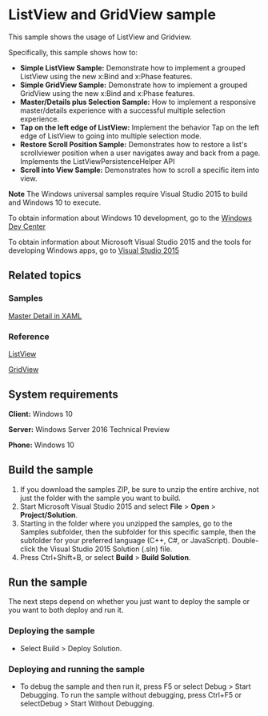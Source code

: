<!---
  category: ControlsLayoutAndText
  samplefwlink: http://go.microsoft.com/fwlink/p/?LinkId=619900
--->

# ListView and GridView sample

This sample shows the usage of ListView and Gridview. 

Specifically, this sample shows how to:

- **Simple ListView Sample:** Demonstrate how to implement a grouped ListView using the new x:Bind and x:Phase features.  
- **Simple GridView Sample:** Demonstrate how to implement a grouped GridView using the new x:Bind and x:Phase features.
- **Master/Details plus Selection Sample:** How to implement a responsive master/details experience with a successful multiple selection experience.
- **Tap on the left edge of ListView:** Implement the behavior Tap on the left edge of ListView to going into multiple selection mode. 
- **Restore Scroll Position Sample:** Demonstrates how to restore a list's scrollviewer position when a user navigates away and back from a page. Implements the ListViewPersistenceHelper API
- **Scroll into View Sample:** Demonstrates how to scroll a specific item into view.

**Note** The Windows universal samples require Visual Studio 2015 to build and Windows 10 to execute.
 
To obtain information about Windows 10 development, go to the [Windows Dev Center](http://go.microsoft.com/fwlink/?LinkID=532421)

To obtain information about Microsoft Visual Studio 2015 and the tools for developing Windows apps, go to [Visual Studio 2015](http://go.microsoft.com/fwlink/?LinkID=532422)

## Related topics

### Samples

[Master Detail in XAML](/Samples/XamlMasterDetail)

### Reference

<!-- Add links to related API -->

[ListView](https://msdn.microsoft.com/en-us/library/windows/apps/windows.ui.xaml.controls.listview.aspx)

[GridView](https://msdn.microsoft.com/en-us/library/windows/apps/windows.ui.xaml.controls.gridview.aspx)

## System requirements

**Client:** Windows 10

**Server:** Windows Server 2016 Technical Preview

**Phone:**  Windows 10

## Build the sample

1. If you download the samples ZIP, be sure to unzip the entire archive, not just the folder with the sample you want to build. 
2. Start Microsoft Visual Studio 2015 and select **File** \> **Open** \> **Project/Solution**.
3. Starting in the folder where you unzipped the samples, go to the Samples subfolder, then the subfolder for this specific sample, then the subfolder for your preferred language (C++, C#, or JavaScript). Double-click the Visual Studio 2015 Solution (.sln) file.
4. Press Ctrl+Shift+B, or select **Build** \> **Build Solution**.

## Run the sample

The next steps depend on whether you just want to deploy the sample or you want to both deploy and run it.

### Deploying the sample

- Select Build > Deploy Solution. 

### Deploying and running the sample

- To debug the sample and then run it, press F5 or select Debug >  Start Debugging. To run the sample without debugging, press Ctrl+F5 or selectDebug > Start Without Debugging. 
